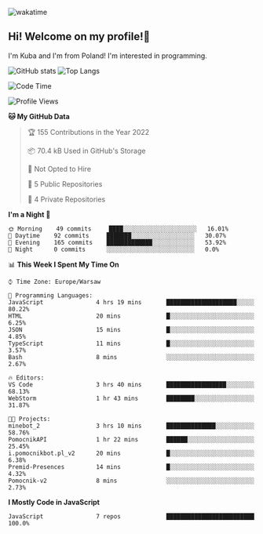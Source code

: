 ![wakatime](https://wakatime.com/badge/user/29588d82-8771-4fcd-a301-6a9b9976125e.svg)
## Hi! Welcome on my profile!👋
I'm Kuba and I'm from Poland! I'm interested in programming.

![GitHub stats](https://github-readme-stats.vercel.app/api?username=xKubsoneQ&show_icons=true&theme=dark)
![Top Langs](https://github-readme-stats.vercel.app/api/top-langs/?username=xKubsoneQ&theme=dark)

<!--START_SECTION:waka-->
![Code Time](http://img.shields.io/badge/Code%20Time-0%20secs-blue)

![Profile Views](http://img.shields.io/badge/Profile%20Views-22-blue)

**🐱 My GitHub Data** 

> 🏆 155 Contributions in the Year 2022
 > 
> 📦 70.4 kB Used in GitHub's Storage 
 > 
> 🚫 Not Opted to Hire
 > 
> 📜 5 Public Repositories 
 > 
> 🔑 4 Private Repositories  
 > 
**I'm a Night 🦉** 

```text
🌞 Morning    49 commits     ████░░░░░░░░░░░░░░░░░░░░░   16.01% 
🌆 Daytime    92 commits     ███████░░░░░░░░░░░░░░░░░░   30.07% 
🌃 Evening    165 commits    █████████████░░░░░░░░░░░░   53.92% 
🌙 Night      0 commits      ░░░░░░░░░░░░░░░░░░░░░░░░░   0.0%

```


📊 **This Week I Spent My Time On** 

```text
⌚︎ Time Zone: Europe/Warsaw

💬 Programming Languages: 
JavaScript               4 hrs 19 mins       ████████████████████░░░░░   80.22% 
HTML                     20 mins             █░░░░░░░░░░░░░░░░░░░░░░░░   6.25% 
JSON                     15 mins             █░░░░░░░░░░░░░░░░░░░░░░░░   4.85% 
TypeScript               11 mins             █░░░░░░░░░░░░░░░░░░░░░░░░   3.57% 
Bash                     8 mins              ░░░░░░░░░░░░░░░░░░░░░░░░░   2.67%

🔥 Editors: 
VS Code                  3 hrs 40 mins       █████████████████░░░░░░░░   68.13% 
WebStorm                 1 hr 43 mins        ████████░░░░░░░░░░░░░░░░░   31.87%

🐱‍💻 Projects: 
minebot_2                3 hrs 10 mins       ██████████████░░░░░░░░░░░   58.76% 
PomocnikAPI              1 hr 22 mins        ██████░░░░░░░░░░░░░░░░░░░   25.45% 
i.pomocnikbot.pl_v2      20 mins             █░░░░░░░░░░░░░░░░░░░░░░░░   6.38% 
Premid-Presences         14 mins             █░░░░░░░░░░░░░░░░░░░░░░░░   4.32% 
Pomocnik-v2              8 mins              ░░░░░░░░░░░░░░░░░░░░░░░░░   2.73%

```

**I Mostly Code in JavaScript** 

```text
JavaScript               7 repos             █████████████████████████   100.0%

```



<!--END_SECTION:waka-->
